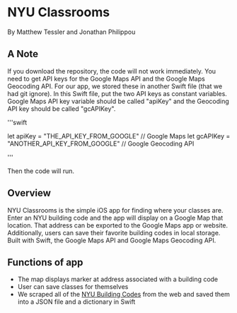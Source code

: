 <h1>NYU Classrooms</h1>
<p>By Matthew Tessler and Jonathan Philippou</p>

<h2>A Note</h2>
<p>
If you download the repository, the code will not work immediately. You need to get API keys for the Google Maps API and the Google Maps Geocoding API. For our app, we stored these in another Swift file (that we had git ignore). In this Swift file, put the two API keys as constant variables. Google Maps API key variable should be called "apiKey" and the Geocoding API key should be called "gcAPIKey". 


'''swift

let apiKey = "THE_API_KEY_FROM_GOOGLE" // Google Maps
let gcAPIKey = "ANOTHER_API_KEY_FROM_GOOGLE" // Google Geocoding API

'''


Then the code will run. </p>

<h2>Overview</h2>
<p>NYU Classrooms is the simple iOS app for finding where your classes are. Enter an NYU building code and the app will display on a Google Map that location. That address can be exported to the Google Maps app or website. Additionally, users can save their favorite building codes in local storage. Built with Swift, the Google Maps API and Google Maps Geocoding API.</p>


<h2>Functions of app</h2>
<p>
	<ul>
		<li>The map displays marker at address associated with a building code</li>
	  	<li>User can save classes for themselves</li>
	  	<li>We scraped all of the <a href="http://www.nyu.edu/students/student-information-and-resources/registration-records-and-graduation/registration/classroom-locations.html">NYU Building Codes</a> from the web and saved them into a JSON file and a dictionary in Swift</li>
	</ul>
</p>


 
